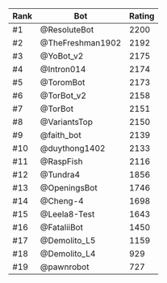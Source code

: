 Rank|Bot|Rating
---|---|---
#1|@ResoluteBot|2200
#2|@TheFreshman1902|2192
#3|@YoBot_v2|2175
#4|@Intron014|2174
#5|@ToromBot|2173
#6|@TorBot_v2|2158
#7|@TorBot|2151
#8|@VariantsTop|2150
#9|@faith_bot|2139
#10|@duythong1402|2133
#11|@RaspFish|2116
#12|@Tundra4|1856
#13|@OpeningsBot|1746
#14|@Cheng-4|1698
#15|@Leela8-Test|1643
#16|@FataliiBot|1450
#17|@Demolito_L5|1159
#18|@Demolito_L4|929
#19|@pawnrobot|727

